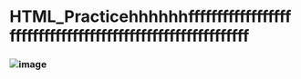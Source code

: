 # HTML_Practicehhhhhhffffffffffffffffffffffffffffffffffffffffffffffffffffffffffff
### ![image](https://github.com/user-attachments/assets/4667781f-d140-46bc-8d1b-63db36272670)

 
